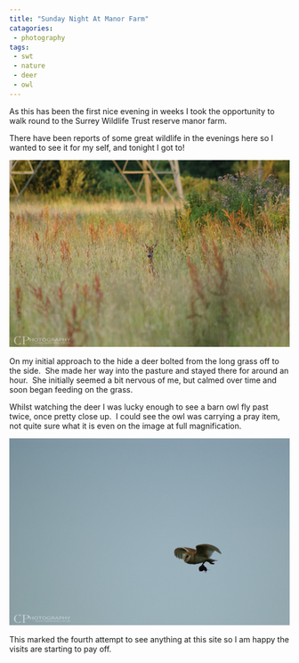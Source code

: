```yaml
---
title: "Sunday Night At Manor Farm"
catagories:
 - photography
tags:
 - swt
 - nature
 - deer
 - owl
---
```

As this has been the first nice evening in weeks I took the opportunity to walk round to the Surrey Wildlife Trust reserve manor farm.

There have been reports of some great wildlife in the evenings here so I wanted to see it for my self, and tonight I got to!

<img class="padded center"
		alt="A roe deer in the long grass at Surrey Wildlife Trust Manor Farm reserve"
		src="/images/2012-07-15-sunday-night-at-manor-farm/DSC_0033.jpg" />

<!-- more -->

On my initial approach to the hide a deer bolted from the long grass off to the side.  She made her way into the pasture and stayed there for around an hour.  She initially seemed a bit nervous of me, but calmed over time and soon began feeding on the grass.

Whilst watching the deer I was lucky enough to see a barn owl fly past twice, once pretty close up.  I could see the owl was carrying a pray item, not quite sure what it is even on the image at full magnification.

<img class="padded center"
		alt="A barn owl flying over Surrey Wildlife Trust Manor Farm reserve"
		src="/images/2012-07-15-sunday-night-at-manor-farm/DSC_0019.jpg" />

This marked the fourth attempt to see anything at this site so I am happy the visits are starting to pay off.
